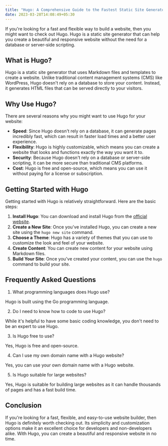 ```yaml
---
title: "Hugo: A Comprehensive Guide to the Fastest Static Site Generator"
date: 2023-03-28T14:08:49+05:30
---
```


If you're looking for a fast and flexible way to build a website, then you might want to check out Hugo. Hugo is a static site generator that can help you create a beautiful and responsive website without the need for a database or server-side scripting.

## What is Hugo?

Hugo is a static site generator that uses Markdown files and templates to create a website. Unlike traditional content management systems (CMS) like WordPress, Hugo doesn't rely on a database to store your content. Instead, it generates HTML files that can be served directly to your visitors.

## Why Use Hugo?

There are several reasons why you might want to use Hugo for your website:

- **Speed**: Since Hugo doesn't rely on a database, it can generate pages incredibly fast, which can result in faster load times and a better user experience.
- **Flexibility**: Hugo is highly customizable, which means you can create a website that looks and functions exactly the way you want it to.
- **Security**: Because Hugo doesn't rely on a database or server-side scripting, it can be more secure than traditional CMS platforms.
- **Cost**: Hugo is free and open-source, which means you can use it without paying for a license or subscription.

## Getting Started with Hugo

Getting started with Hugo is relatively straightforward. Here are the basic steps:

1. **Install Hugo**: You can download and install Hugo from the [official website](https://gohugo.io/getting-started/installing/).
2. **Create a New Site**: Once you've installed Hugo, you can create a new site using the `hugo new site` command.
3. **Choose a Theme**: Hugo has a variety of themes that you can use to customize the look and feel of your website.
4. **Create Content**: You can create new content for your website using Markdown files.
5. **Build Your Site**: Once you've created your content, you can use the `hugo` command to build your site.

## Frequently Asked Questions

1. What programming languages does Hugo use?

Hugo is built using the Go programming language.

2. Do I need to know how to code to use Hugo?

While it's helpful to have some basic coding knowledge, you don't need to be an expert to use Hugo.

3. Is Hugo free to use?

Yes, Hugo is free and open-source.

4. Can I use my own domain name with a Hugo website?

Yes, you can use your own domain name with a Hugo website.

5. Is Hugo suitable for large websites?

Yes, Hugo is suitable for building large websites as it can handle thousands of pages and has a fast build time.


## Conclusion

If you're looking for a fast, flexible, and easy-to-use website builder, then Hugo is definitely worth checking out. Its simplicity and customization options make it an excellent choice for developers and non-developers alike. With Hugo, you can create a beautiful and responsive website in no time.





